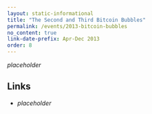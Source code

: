 ```yaml
---
layout: static-informational
title: "The Second and Third Bitcoin Bubbles"
permalink: /events/2013-bitcoin-bubbles
no_content: true
link-date-prefix: Apr-Dec 2013
order: 8
---
```


_placeholder_

## Links

* _placeholder_
